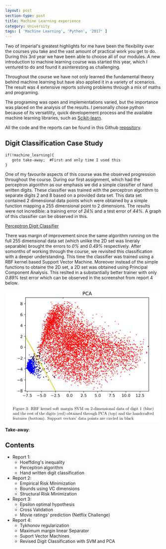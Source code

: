 ```yaml
---
layout: post
section-type: post
title: Machine Learning experience
category: University
tags: [ 'Machine Learning', 'Python', '2017' ]
---
```


Two of Imperial's greatest highlights for me have been the flexibility over the courses you take and the vast amount of practical work you get to do. During this 3rd year we have been able to choose all of our modules. A new introduction to machine learning course was started this year, which I ventured to do and found it asinteresting as challenging. 

Throughout the course we have not only learned the fundamental theory behind machine learning but have also applied it in a variety of scenarios. The result was 4 extensive reports solving problems through a mix of maths and programing. <!--break-->

The programing was open and implementations varied, but the importance was placed on the analysis of the results. I personally chose python because of its versatility, quick developement process and the available machine learning libraries, such as [Scikit-learn](http://scikit-learn.org). 

All the code and the reports can be found in this Github [repository](https://github.com/jeg114/machine_learning). 

## Digit Classification Case Study

```
if(!machine_learning){
   goto take-away;  #First and only time I used this
}
```

One of my favourite aspects of this course was the observed progression throughout the course. During our first assignment, which had the perceptron algorithm as our emphasis we did a simple classifier of hand written digits. These classifier was trained with the perceptron algorithm to separate digits 2 and 8 based on a provided data set. This data set contained 2 dimensional data points which were obtained by a simple function mapping a 255 dimensional point to 2 dimensions. The results were not incredible: a training error of _24%_ and a test error of _44%_. A graph of this classifier can be observed in this.

[Perceptron Digit Classifier](/img/digits1.png)

There was margin of improvement since the same algorithm running on the full 255 dimensional data set (which unlike the 2D set was lineraly separable) brought the errors to _0%_ and _0.49%_ respectively. After somonths of working through the course, we revisited this classification with a deeper understanding. This time the classifier was trained using a RBF kernel based Support Vector Machine. Moreover instead of the simple functions to obtaine the 2D set, a 2D set was obtained using Principal Component Analysis. This reslted in a substantially better trainer with only _0.89%_ test error which can be observed in the screenshot from report 4 below.

![SVM Digit Classifier](/img/digits2.png)

**Take-away**:

## Contents
* Report 1:
  * Hoeffding's inequality
  * Perceptron algorithm
  * Hand written digit classification
* Report 2:
  * Empirical Risk Minimization
  * Bounds using VC dimensions
  * Structural Risk Minimization
* Report 3:
  * Epsilon optimal hypothesis
  * Cross Validation
  * Movie ratings' prediction (Netflix Challenge)
* Report 4:
  * Tykhonov regularization
  * Maximum margin linear Separator
  * Suport Vector Machines
  * Revised Digit Classification with SVM and PCA





